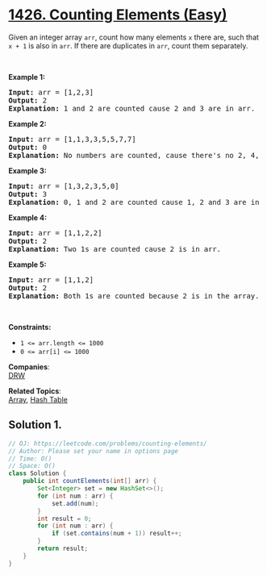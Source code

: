 # [1426. Counting Elements (Easy)](https://leetcode.com/problems/counting-elements/)

<p>Given an integer array <code>arr</code>, count how many elements <code>x</code> there are, such that <code>x + 1</code> is also in <code>arr</code>. If there are duplicates in <code>arr</code>, count them separately.</p>

<p>&nbsp;</p>
<p><strong>Example 1:</strong></p>

<pre><strong>Input:</strong> arr = [1,2,3]
<strong>Output:</strong> 2
<strong>Explanation:</strong>&nbsp;1 and 2 are counted cause 2 and 3 are in arr.</pre>

<p><strong>Example 2:</strong></p>

<pre><strong>Input:</strong> arr = [1,1,3,3,5,5,7,7]
<strong>Output:</strong> 0
<strong>Explanation:</strong>&nbsp;No numbers are counted, cause there's no 2, 4, 6, or 8 in arr.
</pre>

<p><strong>Example 3:</strong></p>

<pre><strong>Input:</strong> arr = [1,3,2,3,5,0]
<strong>Output:</strong> 3
<strong>Explanation:</strong>&nbsp;0, 1 and 2 are counted cause 1, 2 and 3 are in arr.
</pre>

<p><strong>Example 4:</strong></p>

<pre><strong>Input:</strong> arr = [1,1,2,2]
<strong>Output:</strong> 2
<strong>Explanation:</strong>&nbsp;Two 1s are counted cause 2 is in arr.
</pre>

<p><strong>Example 5:</strong></p>

<pre><strong>Input:</strong> arr = [1,1,2]
<strong>Output:</strong> 2
<strong>Explanation:</strong>&nbsp;Both 1s are counted because 2 is in the array.
</pre>

<p>&nbsp;</p>
<p><strong>Constraints:</strong></p>

<ul>
	<li><code>1 &lt;= arr.length &lt;= 1000</code></li>
	<li><code>0 &lt;= arr[i] &lt;= 1000</code></li>
</ul>

**Companies**:  
[DRW](https://leetcode.com/company/drw)

**Related Topics**:  
[Array](https://leetcode.com/tag/array/), [Hash Table](https://leetcode.com/tag/hash-table/)

## Solution 1.

```JAVA
// OJ: https://leetcode.com/problems/counting-elements/
// Author: Please set your name in options page
// Time: O()
// Space: O()
class Solution {
    public int countElements(int[] arr) {
        Set<Integer> set = new HashSet<>();
        for (int num : arr) {
            set.add(num);
        }
        int result = 0;
        for (int num : arr) {
            if (set.contains(num + 1)) result++;
        }
        return result;
    }
}

```
